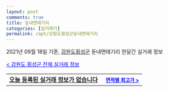 ```yaml
---
layout: post
comments: true
title: 둔내면태기리
categories: [실거래가]
permalink: /apt/강원도횡성군둔내면태기리
---
```


2021년 09월 18일 기준, <a href="/apt/강원도횡성군">강원도횡성군</a> 둔내면태기리 한달간 실거래 정보

<a style="color: blue;" href="/apt/강원도횡성군">< 강원도 횡성군 전체 실거래 정보</a>
<!---- start ---->
<table>
  <tr>
    <td colspan="4" style="font-weight: bold;"><a href="/apt/강원도횡성군둔내면태기리{name_without_space}">오늘 등록된 실거래 정보가 없습니다</a> &nbsp;&nbsp;&nbsp; <a style="color: blue; font-size: smaller;" href="/apt/강원도횡성군둔내면태기리{name_without_space}">면적별 최고가 ></a></td>
  </tr>
    
</table>
<!---- end ---->
    